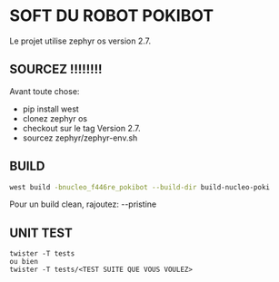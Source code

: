 # SOFT DU ROBOT POKIBOT

Le projet utilise zephyr os version 2.7.

## SOURCEZ !!!!!!!!

Avant toute chose: 

 - pip install west
 - clonez zephyr os 
 - checkout sur le tag Version 2.7.
 - sourcez zephyr/zephyr-env.sh

## BUILD
```bash
west build -bnucleo_f446re_pokibot --build-dir build-nucleo-poki
```

Pour un build clean, rajoutez: --pristine

## UNIT TEST

```
twister -T tests
ou bien 
twister -T tests/<TEST SUITE QUE VOUS VOULEZ>
```

